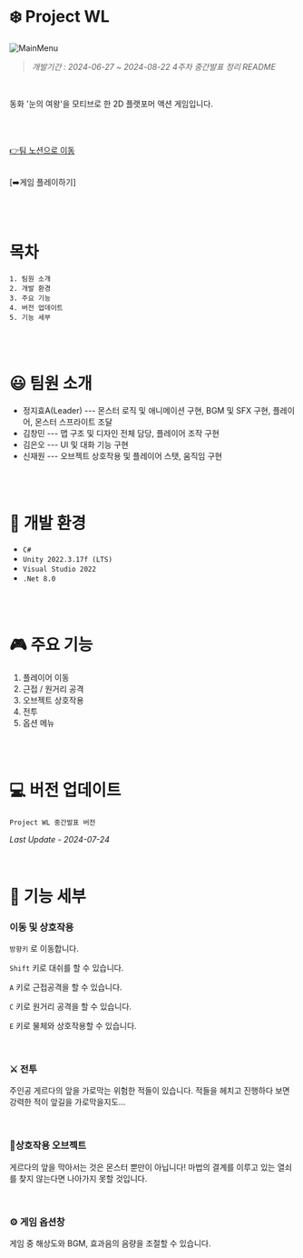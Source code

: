 # :snowflake: Project WL

![MainMenu](https://github.com/user-attachments/assets/7e536e09-8a09-4d33-866b-291e7b56ac31)




> *개발기간 : 2024-06-27 ~ 2024-08-22*
> *4주차 중간발표 정리 README*

<br/>

동화 '눈의 여왕'을 모티브로 한 2D 플랫포머 액션 게임입니다.

<br/><br/>

[👉팀 노션으로 이동](https://teamsparta.notion.site/Wonder-Land-a7d1373da1bf4a40b6f1399b29605cce)
<br/><br/>

[➡️게임 플레이하기]

<br/><br/>

#  목차 
```
1. 팀원 소개
2. 개발 환경
3. 주요 기능
4. 버전 업데이트
5. 기능 세부
```

<br/><br/>

# :smiley:  팀원 소개
* 정지효A(Leader) --- 몬스터 로직 및 애니메이션 구현, BGM 및 SFX 구현, 플레이어, 몬스터 스프라이트 조달
* 김창민  --- 맵 구조 및 디자인 전체 담당, 플레이어 조작 구현
* 김은오  --- UI 및 대화 기능 구현
* 신재원  --- 오브젝트 상호작용 및 플레이어 스탯, 움직임 구현


<br/><br/>
 
# :wrench: 개발 환경

* ``C#``
* ``Unity 2022.3.17f (LTS)``
* ``Visual Studio 2022``
* ``.Net 8.0``


<br/><br/>
 
# 🎮 주요 기능
1. 플레이어 이동
2. 근접 / 원거리 공격
3. 오브젝트 상호작용
4. 전투
5. 옵션 메뉴
   
<br/><br/>

# :computer: 버전 업데이트 

```
Project WL 중간발표 버전
```

*Last Update - 2024-07-24*



<br/>

# :mag_right: 기능 세부 

### 이동 및 상호작용
``방향키`` 로 이동합니다.

``Shift`` 키로 대쉬를 할 수 있습니다.

``A`` 키로 근접공격을 할 수 있습니다.

``C`` 키로 원거리 공격을 할 수 있습니다.

``E`` 키로 물체와 상호작용할 수 있습니다.

<br/>

### :crossed_swords: 전투
주인공 게르다의 앞을 가로막는 위험한 적들이 있습니다. 적들을 헤치고 진행하다 보면 강력한 적이 앞길을 가로막을지도...

<br/>

### :key:상호작용 오브젝트
게르다의 앞을 막아서는 것은 몬스터 뿐만이 아닙니다! 마법의 결계를 이루고 있는 열쇠를 찾지 않는다면 나아가지 못할 것입니다.

<br/>

### :gear: 게임 옵션창
게임 중 해상도와 BGM, 효과음의 음량을 조절할 수 있습니다.

<br/> <br/>
